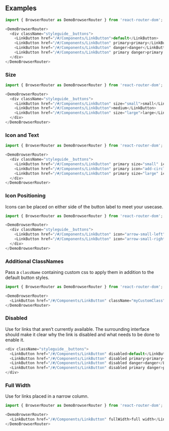 ## Examples

```js
import { BrowserRouter as DemoBrowserRouter } from 'react-router-dom';

<DemoBrowserRouter>
  <div className="styleguide__buttons">
    <LinkButton href="/#/Components/LinkButton">default</LinkButton>
    <LinkButton href="/#/Components/LinkButton" primary>primary</LinkButton>
    <LinkButton href="/#/Components/LinkButton" danger>danger</LinkButton>
    <LinkButton href="/#/Components/LinkButton" primary danger>primary danger</LinkButton>
  </div>
</DemoBrowserRouter>
```

### Size

```js
import { BrowserRouter as DemoBrowserRouter } from 'react-router-dom';

<DemoBrowserRouter>
  <div className="styleguide__buttons">
    <LinkButton href="/#/Components/LinkButton" size="small">small</LinkButton>
    <LinkButton href="/#/Components/LinkButton">medium</LinkButton>
    <LinkButton href="/#/Components/LinkButton" size="large">large</LinkButton>
  </div>
</DemoBrowserRouter>
```

### Icon and Text

```js
import { BrowserRouter as DemoBrowserRouter } from 'react-router-dom';

<DemoBrowserRouter>
  <div className="styleguide__buttons">
    <LinkButton href="/#/Components/LinkButton" primary size="small" icon="add-circle">small</LinkButton>
    <LinkButton href="/#/Components/LinkButton" primary icon="add-circle">medium</LinkButton>
    <LinkButton href="/#/Components/LinkButton" primary size="large" icon="add-circle">large</LinkButton>
  </div>
</DemoBrowserRouter>
```

### Icon Positioning

Icons can be placed on either side of the button label to meet your usecase.

```js
import { BrowserRouter as DemoBrowserRouter } from 'react-router-dom';

<DemoBrowserRouter>
  <div className="styleguide__buttons">
    <LinkButton href="/#/Components/LinkButton" icon="arrow-small-left">prev</LinkButton>
    <LinkButton href="/#/Components/LinkButton" icon="arrow-small-right" iconAfterText>next</LinkButton>
  </div>
</DemoBrowserRouter>
```

### Additional ClassNames

Pass a `className` containing custom css to apply them in addition to the default button styles.

```js
import { BrowserRouter as DemoBrowserRouter } from 'react-router-dom';

<DemoBrowserRouter>
  <LinkButton href="/#/Components/LinkButton" className="myCustomClass">my button</LinkButton>
</DemoBrowserRouter>
```

### Disabled

Use for links that aren’t currently available. The surrounding interface should make it clear why the link is disabled and what needs to be done to enable it.

```js
<div className="styleguide__buttons">
  <LinkButton href="/#/Components/LinkButton" disabled>default</LinkButton>
  <LinkButton href="/#/Components/LinkButton" disabled primary>primary</LinkButton>
  <LinkButton href="/#/Components/LinkButton" disabled danger>danger</LinkButton>
  <LinkButton href="/#/Components/LinkButton" disabled primary danger>primary danger</LinkButton>
</div>
```

### Full Width

Use for links placed in a narrow column.

```js
import { BrowserRouter as DemoBrowserRouter } from 'react-router-dom';

<DemoBrowserRouter>
  <LinkButton href="/#/Components/LinkButton" fullWidth>full width</LinkButton>
</DemoBrowserRouter>

```
